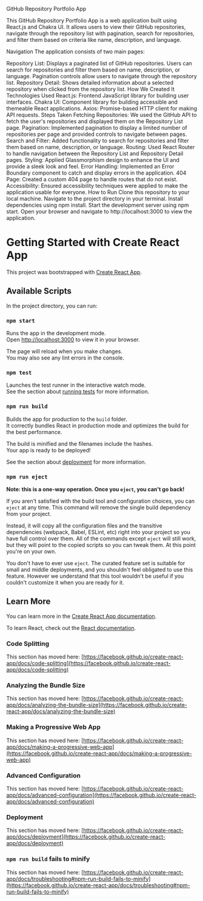 GitHub Repository Portfolio App

This GitHub Repository Portfolio App is a web application built using React.js and Chakra UI. It allows users to view their GitHub repositories, navigate through the repository list with pagination, search for repositories, and filter them based on criteria like name, description, and language.

Navigation
The application consists of two main pages:

Repository List: Displays a paginated list of GitHub repositories. Users can search for repositories and filter them based on name, description, or language. Pagination controls allow users to navigate through the repository list.
Repository Detail: Shows detailed information about a selected repository when clicked from the repository list.
How We Created It
Technologies Used
React.js: Frontend JavaScript library for building user interfaces.
Chakra UI: Component library for building accessible and themeable React applications.
Axios: Promise-based HTTP client for making API requests.
Steps Taken
Fetching Repositories: We used the GitHub API to fetch the user's repositories and displayed them on the Repository List page.
Pagination: Implemented pagination to display a limited number of repositories per page and provided controls to navigate between pages.
Search and Filter: Added functionality to search for repositories and filter them based on name, description, or language.
Routing: Used React Router to handle navigation between the Repository List and Repository Detail pages.
Styling: Applied Glassmorphism design to enhance the UI and provide a sleek look and feel.
Error Handling: Implemented an Error Boundary component to catch and display errors in the application.
404 Page: Created a custom 404 page to handle routes that do not exist.
Accessibility: Ensured accessibility techniques were applied to make the application usable for everyone.
How to Run
Clone this repository to your local machine.
Navigate to the project directory in your terminal.
Install dependencies using npm install.
Start the development server using npm start.
Open your browser and navigate to http://localhost:3000 to view the application.

# Getting Started with Create React App

This project was bootstrapped with [Create React App](https://github.com/facebook/create-react-app).

## Available Scripts

In the project directory, you can run:

### `npm start`

Runs the app in the development mode.\
Open [http://localhost:3000](http://localhost:3000) to view it in your browser.

The page will reload when you make changes.\
You may also see any lint errors in the console.

### `npm test`

Launches the test runner in the interactive watch mode.\
See the section about [running tests](https://facebook.github.io/create-react-app/docs/running-tests) for more information.

### `npm run build`

Builds the app for production to the `build` folder.\
It correctly bundles React in production mode and optimizes the build for the best performance.

The build is minified and the filenames include the hashes.\
Your app is ready to be deployed!

See the section about [deployment](https://facebook.github.io/create-react-app/docs/deployment) for more information.

### `npm run eject`

**Note: this is a one-way operation. Once you `eject`, you can't go back!**

If you aren't satisfied with the build tool and configuration choices, you can `eject` at any time. This command will remove the single build dependency from your project.

Instead, it will copy all the configuration files and the transitive dependencies (webpack, Babel, ESLint, etc) right into your project so you have full control over them. All of the commands except `eject` will still work, but they will point to the copied scripts so you can tweak them. At this point you're on your own.

You don't have to ever use `eject`. The curated feature set is suitable for small and middle deployments, and you shouldn't feel obligated to use this feature. However we understand that this tool wouldn't be useful if you couldn't customize it when you are ready for it.

## Learn More

You can learn more in the [Create React App documentation](https://facebook.github.io/create-react-app/docs/getting-started).

To learn React, check out the [React documentation](https://reactjs.org/).

### Code Splitting

This section has moved here: [https://facebook.github.io/create-react-app/docs/code-splitting](https://facebook.github.io/create-react-app/docs/code-splitting)

### Analyzing the Bundle Size

This section has moved here: [https://facebook.github.io/create-react-app/docs/analyzing-the-bundle-size](https://facebook.github.io/create-react-app/docs/analyzing-the-bundle-size)

### Making a Progressive Web App

This section has moved here: [https://facebook.github.io/create-react-app/docs/making-a-progressive-web-app](https://facebook.github.io/create-react-app/docs/making-a-progressive-web-app)

### Advanced Configuration

This section has moved here: [https://facebook.github.io/create-react-app/docs/advanced-configuration](https://facebook.github.io/create-react-app/docs/advanced-configuration)

### Deployment

This section has moved here: [https://facebook.github.io/create-react-app/docs/deployment](https://facebook.github.io/create-react-app/docs/deployment)

### `npm run build` fails to minify

This section has moved here: [https://facebook.github.io/create-react-app/docs/troubleshooting#npm-run-build-fails-to-minify](https://facebook.github.io/create-react-app/docs/troubleshooting#npm-run-build-fails-to-minify)
